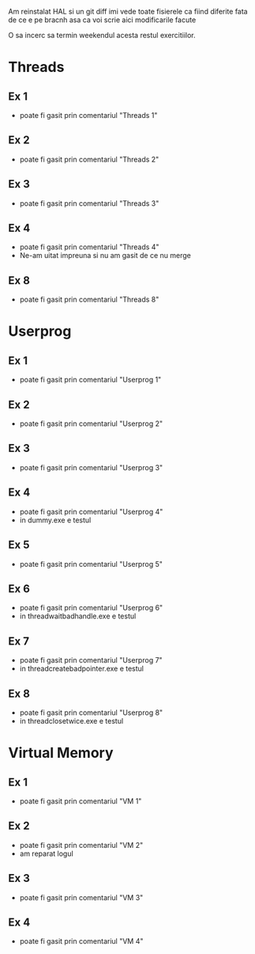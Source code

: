 Am reinstalat HAL si un git diff imi vede toate fisierele ca fiind diferite fata de ce e pe bracnh asa ca voi scrie aici modificarile facute

O sa incerc sa termin weekendul acesta restul exercitiilor.

# Threads

## Ex 1

- poate fi gasit prin comentariul "Threads 1"

## Ex 2

- poate fi gasit prin comentariul "Threads 2"

## Ex 3

- poate fi gasit prin comentariul "Threads 3"

## Ex 4

- poate fi gasit prin comentariul "Threads 4"
- Ne-am uitat impreuna si nu am gasit de ce nu merge

## Ex 8

- poate fi gasit prin comentariul "Threads 8"

# Userprog

## Ex 1

- poate fi gasit prin comentariul "Userprog 1"

## Ex 2

- poate fi gasit prin comentariul "Userprog 2"

## Ex 3

- poate fi gasit prin comentariul "Userprog 3"

## Ex 4

- poate fi gasit prin comentariul "Userprog 4"
- in dummy.exe e testul

## Ex 5

- poate fi gasit prin comentariul "Userprog 5"

## Ex 6

- poate fi gasit prin comentariul "Userprog 6"
- in threadwaitbadhandle.exe e testul

## Ex 7

- poate fi gasit prin comentariul "Userprog 7"
- in threadcreatebadpointer.exe e testul

## Ex 8

- poate fi gasit prin comentariul "Userprog 8"
- in threadclosetwice.exe e testul

# Virtual Memory

## Ex 1

- poate fi gasit prin comentariul "VM 1"

## Ex 2

- poate fi gasit prin comentariul "VM 2"
- am reparat logul

## Ex 3

- poate fi gasit prin comentariul "VM 3"

## Ex 4

- poate fi gasit prin comentariul "VM 4"
